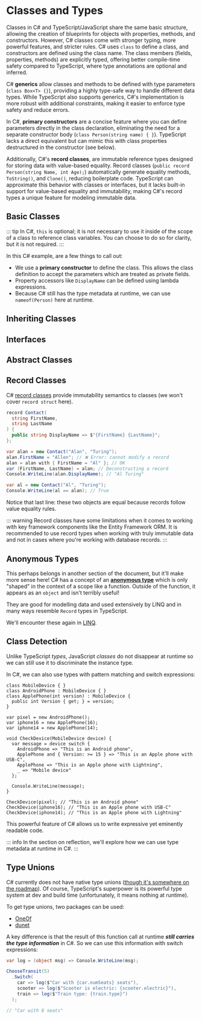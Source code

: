 # Classes and Types

Classes in C# and TypeScript/JavaScript share the same basic structure, allowing the creation of blueprints for objects with properties, methods, and constructors. However, C# classes come with stronger typing, more powerful features, and stricter rules. C# uses `class` to define a class, and constructors are defined using the class name. The class members (fields, properties, methods) are explicitly typed, offering better compile-time safety compared to TypeScript, where type annotations are optional and inferred.

C# **generics** allow classes and methods to be defined with type parameters (`class Box<T> {}`), providing a highly type-safe way to handle different data types. While TypeScript also supports generics, C#'s implementation is more robust with additional constraints, making it easier to enforce type safety and reduce errors.

In C#, **primary constructors** are a concise feature where you can define parameters directly in the class declaration, eliminating the need for a separate constructor body (`class Person(string name) { }`). TypeScript lacks a direct equivalent but can mimic this with class properties destructured in the constructor (see below).

Additionally, C#'s **record classes**, are immutable reference types designed for storing data with value-based equality. Record classes (`public record Person(string Name, int Age);`) automatically generate equality methods, `ToString()`, and `Clone()`, reducing boilerplate code. TypeScript can approximate this behavior with classes or interfaces, but it lacks built-in support for value-based equality and immutability, making C#'s record types a unique feature for modeling immutable data.

## Basic Classes

<CodeSplitter>
  <template #left>

```ts
class Person {
  static Type = "person"

  constructor(
    private firstName: string,
    private lastName: string
  ) { }

  get displayName(): string {
    return `${this.firstName} ${this.lastName}`;
  }

  notify() {
    console.log(`Notified ${Person.Type}: ${this.displayName}`);
  }
}

let frankie = new Person("Frank", "Sinatra");
frankie.notify(); // "Notified person: Frank Sinatra"
```

  </template>
  <template #right>

```csharp{2-3,5,8}
class Person(
  string firstName,
  string lastName
) {
  public string DisplayName => $"{firstName} {lastName}";

  public void Notify() {
    Console.WriteLine($"Notified {nameof(Person)}: {DisplayName}");
  }
}

var frankie = new Person("Frank", "Sinatra");
frankie.Notify(); // "Notified Person: Frank Sinatra"
```

  </template>
</CodeSplitter>

::: tip
In C#, `this` is optional; it is not necessary to use it inside of the scope of a class to reference class variables.  You can choose to do so for clarity, but it is not required.
:::

In this C# example, are a few things to call out:

- We use a **primary constructor** to define the class.  This allows the class definition to accept the parameters which are treated as private fields.
- Property accessors like `DisplayName` can be defined using lambda expressions.
- Because C# still has the type metadata at runtime, we can use `nameof(Person)` here at runtime.

## Inheriting Classes

<CodeSplitter>
  <template #left>

```ts
class MobileDevice {
  call(recipient: number) {
    console.log(`Calling: ${recipient}`);
  }
}

class AndroidPhone extends MobileDevice { }

class ApplePhone extends MobileDevice { }

let pixel = new AndroidPhone();
pixel.call(1234567); // "Calling: 1234567"

let iphone = new ApplePhone();
iphone.call(1234567); // "Calling: 1234567"
```

  </template>
  <template #right>

```csharp
class MobileDevice {
  public void Call(int recipient) {
    Console.WriteLine($"Calling: {recipient}");
  }
}

class AndroidPhone : MobileDevice { }

class ApplePhone : MobileDevice { }

var pixel = new AndroidPhone();
pixel.Call(1234567); // "Calling: 1234567"

var iphone = new ApplePhone();
iphone.Call(1234567); // "Calling: 1234567"
```

  </template>
</CodeSplitter>

## Interfaces

<CodeSplitter>
  <template #left>

```ts{1}
interface IMobileDevice {
  call: (recipient: number) => void;
}

class AndroidPhone implements IMobileDevice {
  call(recipient: number) {
    console.log(`Calling ${recipient} from my Android device...`);
  }
}

class ApplePhone implements IMobileDevice {
  call(recipient: number) {
    console.log(`Calling ${recipient} from my Apple device...`);
  }
}

let pixel = new AndroidPhone();
pixel.call(1234567); // "Calling 1234567 from my Android device"

let iphone = new ApplePhone();
iphone.call(1234567); // "Calling 1234567 from my Apple device"
```

  </template>
  <template #right>

```csharp{1}
interface IMobileDevice {
  void Call(int recipient);
}

class AndroidPhone : IMobileDevice {
  public void Call(int recipient) {
    Console.WriteLine($"Calling {recipient} from my Android device...");
  }
}

class ApplePhone : IMobileDevice {
  public void Call(int recipient) {
    Console.WriteLine($"Calling {recipient} from my Apple device...");
  }
}

var pixel = new AndroidPhone();
pixel.Call(1234567); // "Calling 1234567 from my Android device"

var iphone = new ApplePhone();
iphone.Call(1234567); // "Calling 1234567 from my Apple device"
```

  </template>
</CodeSplitter>

## Abstract Classes

<CodeSplitter>
  <template #left>

```ts{1,6,8}
abstract class MobileDevice {
  call(recipient: number) {
    console.log(`Calling: ${recipient}`);
  }

  abstract powerOn(): void;

  connectCable() {
    console.log("Connecting USB-C...");
  }
}

class AndroidPhone extends MobileDevice {
  powerOn() {
    console.log("Powering Android device on");
  }
}

class ApplePhone extends MobileDevice {
  constructor(private version: number) { super(); }

  powerOn() {
    console.log("Powering Apple device on");
  }

  override connectCable() {
    if (this.version < 15) {
      console.log("Connecting Lightning cable...");
    } else {
      console.log("Connecting USB-C...");
    }
  }
}

let pixel = new AndroidPhone();
pixel.powerOn(); // "Powering Android device on"
pixel.connectCable(); // "Connecting USB-C..."

let iphone = new ApplePhone(14);
iphone.powerOn(); // "Powering Apple device on"
pixel.connectCable(); // "Connecting Lightning cable..."
```

  </template>
  <template #right>

```csharp{1,6,8}
abstract class MobileDevice {
  public void Call(int recipient) {
    Console.WriteLine($"Calling: {recipient}");
  }

  public abstract void PowerOn();

  public virtual void ConnectCable() {
    Console.WriteLine("Connecting USB-C...");
  }
}

class AndroidPhone : MobileDevice {
  public override void PowerOn() {
    Console.WriteLine("Powering Android device on...");
  }
}

class ApplePhone(int version) : MobileDevice {
  // 👆 Using primary constructor

  public override void PowerOn() {
    Console.WriteLine("Powering Apple device on...");
  }

  public override void ConnectCable() {
    if (version < 15) {
      Console.WriteLine("Connecting Lightning cable...");
    } else {
      Console.WriteLine("Connecting USB-C...");
    }
  }
}

var pixel = new AndroidPhone();
pixel.PowerOn(); // "Powering Android device on"
pixel.ConnectCable(); // "Connecting USB-C..."

var iphone = new ApplePhone(14);
iphone.PowerOn(); // "Powering Apple device on"
iphone.ConnectCable(); // "Connecting Lighting cable..."
```

  </template>
</CodeSplitter>

## Record Classes

C# [record classes](https://learn.microsoft.com/en-us/dotnet/csharp/language-reference/builtin-types/record) provide immutability semantics to classes (we won't cover `record struct` here).

```csharp
record Contact(
  string FirstName,
  string LastName
) {
  public string DisplayName => $"{FirstName} {LastName}";
};

var alan = new Contact("Alan", "Turing");
alan.FirstName = "Allen"; // ❌ Error: cannot modify a record
alan = alan with { FirstName = "Al" }; // OK
var (FirstName, LastName) = alan; // Deconstructing a record
Console.WriteLine(alan.DisplayName); // "Al Turing"

var al = new Contact("Al", "Turing");
Console.WriteLine(al == alan); // True
```

Notice that last line: these two objects are equal because records follow value equality rules.

::: warning
Record classes have some limitations when it comes to working with key framework components like the Entity Framework ORM.  It is recommended to use record types when working with truly immutable data and not in cases where you're working with database records.
:::

## Anonymous Types

This perhaps belongs in another section of the document, but it'll make more sense here!  C# has a concept of an [**anonymous type**](https://learn.microsoft.com/en-us/dotnet/csharp/fundamentals/types/anonymous-types) which is only "shaped" in the context of a scope like a function.  Outside of the function, it appears as an `object` and isn't terribly useful!

They are good for modelling data and used extensively by LINQ and in many ways resemble `Record` types in TypeScript.

<CodeSplitter>
  <template #left>

```ts
let contact = {
  firstName: "Charles",
  lastName: "Babbage"
};

console.log(contact.firstName); // "Charles"
```

  </template>
  <template #right>

```csharp
var contact = new {
  FirstName = "Charles",
  LastName = "Babbage"
};

Console.WriteLine(contact.FirstName); // "Charles"
```

  </template>
</CodeSplitter>

We'll encounter these again in [LINQ](../intermediate/linq.md).

## Class Detection

<CodeSplitter>
  <template #left>

```ts
class MobileDevice { }
class AndroidPhone extends MobileDevice { }
class ApplePhone extends MobileDevice { }

let pixel = new AndroidPhone();
let iphone = new ApplePhone();

console.log(pixel instanceof AndroidPhone); // true
console.log(pixel instanceof MobileDevice); // true
```

  </template>
  <template #right>

```csharp
class MobileDevice { }
class AndroidPhone : MobileDevice { }
class ApplePhone : MobileDevice { }

var pixel = new AndroidPhone();
var iphone = new ApplePhone();

Console.WriteLine(pixel is AndroidPhone); // True
Console.WriteLine(pixel is MobileDevice); // True
```

  </template>
</CodeSplitter>

Unlike TypeScript *types*, JavaScript *classes* do not disappear at runtime so we can still use it to discriminate the instance type.

In C#, we can also use types with pattern matching and switch expressions:

```csharp{12-17}
class MobileDevice { }
class AndroidPhone : MobileDevice { }
class ApplePhone(int version) : MobileDevice {
  public int Version { get; } = version;
}

var pixel = new AndroidPhone();
var iphone16 = new ApplePhone(16);
var iphone14 = new ApplePhone(14);

void CheckDevice(MobileDevice device) {
  var message = device switch {
    AndroidPhone => "This is an Android phone",
    ApplePhone and { Version: >= 15 } => "This is an Apple phone with USB-C",
    ApplePhone => "This is an Apple phone with Lightning",
    _ => "Mobile device"
  };

  Console.WriteLine(message);
}

CheckDevice(pixel); // "This is an Android phone"
CheckDevice(iphone16); // "This is an Apple phone with USB-C"
CheckDevice(iphone14); // "This is an Apple phone with Lightning"
```

This powerful feature of C# allows us to write expressive yet eminently readable code.

::: info
In the section on reflection, we'll explore how we can use type metadata at runtime in C#.
:::

## Type Unions

C# currently does not have native type unions ([though it's somewhere on the roadmap](https://github.com/dotnet/csharplang/blob/main/proposals/TypeUnions.md)).  Of course, TypeScript's superpower is its powerful type system at dev and build time (unfortunately, it means nothing at runtime).

To get type unions, two packages can be used:

- [OneOf](https://github.com/mcintyre321/OneOf)
- [dunet](https://github.com/domn1995/dunet)

<CodeSplitter>
  <template #left>

```ts
function chooseTransit(
  numPeople: number
) : TransitOption {
  if (numPeople === 1) return { electric: false }
  if (numPeople < 5) return { numSeats: 5 }
  if (numPeople < 7) return { numSeats: 8 }
  else return { type: 'bullet' }
}

type TrainType = 'bullet' | 'normal'

type Car = { numSeats: number }
type Scooter = { electric: boolean }
type Train = { type: TrainType }

type TransitOption = Car | Scooter | Train
```

  </template>
  <template #right>

```csharp
Transit.TransitOption ChooseTransit(
  int numPeople
) {
  if (numPeople == 1) return new Scooter(true);
  if (numPeople < 5) return new Car(5);
  if (numPeople < 7) return new Car(8);
  return new Train(TrainType.Bullet);
}

enum TrainType { Bullet, Normal }

record Car(int numSeats);
record Scooter(bool electric);
record Train(TrainType type);

namespace Transit { // OneOf requires a namespace
  [GenerateOneOf]
  partial class TransitOption : OneOfBase<Car, Scooter, Train> { };
}
```

  </template>
</CodeSplitter>

A key difference is that the result of this function call at runtime ***still carries the type information*** in C#.  So we can use this information with switch expressions:

```csharp
var log = (object msg) => Console.WriteLine(msg);

ChooseTransit(5)
  .Switch(
    car => log($"Car with {car.numSeats} seats"),
    scooter => log($"Scooter is electric: {scooter.electric}"),
    train => log($"Train type: {train.type}")
  );

// "Car with 8 seats"
```
